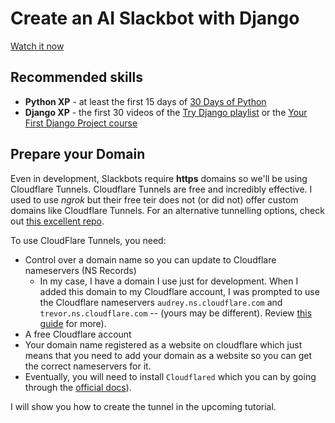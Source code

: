 # Create an AI Slackbot with Django 

[Watch it now](https://www.youtube.com/watch?v=Rol2SR11oZU)

## Recommended skills

- **Python XP** - at least the first 15 days of [30 Days of Python](https://www.youtube.com/playlist?list=PLEsfXFp6DpzQjDBvhNy5YbaBx9j-ZsUe6)
- **Django XP** - the first 30 videos of the [Try Django playlist](https://www.youtube.com/playlist?list=PLEsfXFp6DpzRMby_cSoWTFw8zaMdTEXgL) or the [Your First Django Project course](https://www.codingforentrepreneurs.com/courses/your-first-django-project/)


## Prepare your Domain

Even in development, Slackbots require **https** domains so we'll be using Cloudflare Tunnels. Cloudflare Tunnels are free and incredibly effective. I used to use _ngrok_ but their free teir does not (or did not) offer custom domains like Cloudflare Tunnels. For an alternative tunnelling options, check out [this excellent repo](https://github.com/anderspitman/awesome-tunneling).

To use CloudFlare Tunnels, you need:

- Control over a domain name so you can update to Cloudflare nameservers (NS Records)
  - In my case, I have a domain I use just for development. When I added this domain to my Cloudflare account, I was prompted to use the Cloudflare nameservers `audrey.ns.cloudflare.com` and `trevor.ns.cloudflare.com` -- (yours may be different). Review [this guide](https://developers.cloudflare.com/dns/zone-setups/full-setup/setup/) for more).
- A free Cloudflare account
- Your domain name registered as a website on cloudflare which just means that you need to add your domain as a website so you can get the correct nameservers for it.
- Eventually, you will need to install `Cloudflared` which you can by going through the [official docs](https://developers.cloudflare.com/cloudflare-one/connections/connect-networks/downloads/)).

I will show you how to create the tunnel in the upcoming tutorial.
